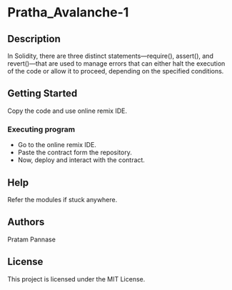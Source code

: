 # Pratha_Avalanche-1
## Description

In Solidity, there are three distinct statements—require(), assert(), and revert()—that are used to manage errors that can either halt the execution of the code or allow it to proceed, depending on the specified conditions.

## Getting Started

Copy the code and use online remix IDE.

### Executing program

* Go to the online remix IDE.
* Paste the contract form the repository.
* Now, deploy and interact with the contract.

## Help

Refer the modules if stuck anywhere.

## Authors

Pratam Pannase

## License

This project is licensed under the MIT License.
